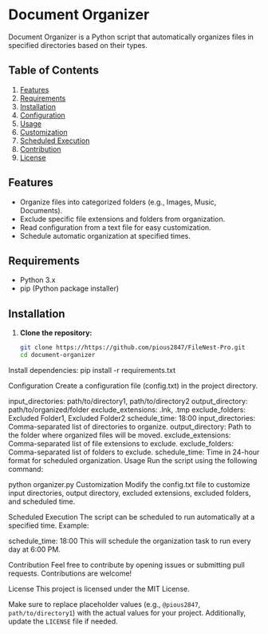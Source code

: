 # Document Organizer

Document Organizer is a Python script that automatically organizes files in specified directories based on their types.

## Table of Contents
1. [Features](#features)
2. [Requirements](#requirements)
3. [Installation](#installation)
4. [Configuration](#configuration)
5. [Usage](#usage)
6. [Customization](#customization)
7. [Scheduled Execution](#scheduled-execution)
8. [Contribution](#contribution)
9. [License](#license)

## Features

- Organize files into categorized folders (e.g., Images, Music, Documents).
- Exclude specific file extensions and folders from organization.
- Read configuration from a text file for easy customization.
- Schedule automatic organization at specified times.

## Requirements

- Python 3.x
- pip (Python package installer)

## Installation

1. **Clone the repository:**
   ```bash
   git clone https://https://github.com/pious2847/FileNest-Pro.git
   cd document-organizer

Install dependencies:
pip install -r requirements.txt

Configuration
Create a configuration file (config.txt) in the project directory.


input_directories: path/to/directory1, path/to/directory2
output_directory: path/to/organized/folder
exclude_extensions: .lnk, .tmp
exclude_folders: Excluded Folder1, Excluded Folder2
schedule_time: 18:00
input_directories: Comma-separated list of directories to organize.
output_directory: Path to the folder where organized files will be moved.
exclude_extensions: Comma-separated list of file extensions to exclude.
exclude_folders: Comma-separated list of folders to exclude.
schedule_time: Time in 24-hour format for scheduled organization.
Usage
Run the script using the following command:


python organizer.py
Customization
Modify the config.txt file to customize input directories, output directory, excluded extensions, excluded folders, and scheduled time.

Scheduled Execution
The script can be scheduled to run automatically at a specified time. Example:


schedule_time: 18:00
This will schedule the organization task to run every day at 6:00 PM.

Contribution
Feel free to contribute by opening issues or submitting pull requests. Contributions are welcome!

License
This project is licensed under the MIT License.



Make sure to replace placeholder values (e.g., `@pious2847`, `path/to/directory1`) with the actual values for your project. Additionally, update the `LICENSE` file if needed.






